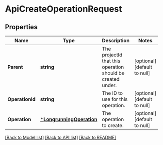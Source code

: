 # ApiCreateOperationRequest

## Properties
Name | Type | Description | Notes
------------ | ------------- | ------------- | -------------
**Parent** | **string** | The projectId that this operation should be created under. | [optional] [default to null]
**OperationId** | **string** | The ID to use for this operation. | [optional] [default to null]
**Operation** | [***LongrunningOperation**](longrunningOperation.md) | The operation to create. | [optional] [default to null]

[[Back to Model list]](../README.md#documentation-for-models) [[Back to API list]](../README.md#documentation-for-api-endpoints) [[Back to README]](../README.md)


